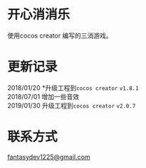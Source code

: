 # 开心消消乐
使用cocos creator 编写的三消游戏。

# 更新记录

2018/01/20 *升级工程到`cocos creator` `v1.8.1`  
2018/07/01 增加一些音效  
2019/01/30 升级工程到`cocos creator` `v2.0.7`  

# 联系方式
fantasydev1225@gmail.com
